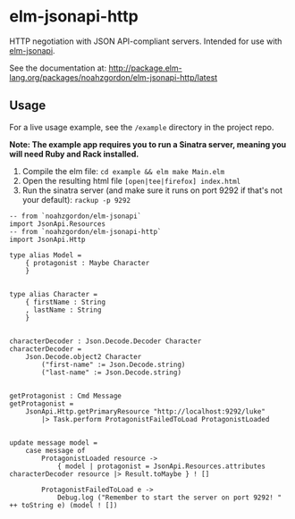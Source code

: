 # elm-jsonapi-http
HTTP negotiation with JSON API-compliant servers. Intended for use with [elm-jsonapi](https://github.com/noahzgordon/elm-jsonapi).

See the documentation at: http://package.elm-lang.org/packages/noahzgordon/elm-jsonapi-http/latest

## Usage

For a live usage example, see the `/example` directory in the project repo.

**Note: The example app requires you to run a Sinatra server, meaning you will need Ruby and Rack installed.**
1. Compile the elm file: `cd example && elm make Main.elm`
2. Open the resulting html file `[open|tee|firefox] index.html`
3. Run the sinatra server (and make sure it runs on port 9292 if that's not your default): `rackup -p 9292`


```
-- from `noahzgordon/elm-jsonapi`
import JsonApi.Resources
-- from `noahzgordon/elm-jsonapi-http`
import JsonApi.Http

type alias Model =
    { protagonist : Maybe Character
    }


type alias Character =
    { firstName : String
    , lastName : String
    }


characterDecoder : Json.Decode.Decoder Character
characterDecoder =
    Json.Decode.object2 Character
        ("first-name" := Json.Decode.string)
        ("last-name" := Json.Decode.string)


getProtagonist : Cmd Message
getProtagonist =
    JsonApi.Http.getPrimaryResource "http://localhost:9292/luke"
        |> Task.perform ProtagonistFailedToLoad ProtagonistLoaded


update message model =
    case message of
        ProtagonistLoaded resource ->
            { model | protagonist = JsonApi.Resources.attributes characterDecoder resource |> Result.toMaybe } ! []

        ProtagonistFailedToLoad e ->
            Debug.log ("Remember to start the server on port 9292! " ++ toString e) (model ! [])

```
